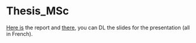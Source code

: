 # Thesis_MSc

[Here is](https://github.com/FrsLry/Thesis_MSc/blob/master/leroy_memoire_M2_19_20.pdf) the report and [there](https://github.com/FrsLry/Thesis_MSc/blob/master/soutenance_M2.pdf), you can DL the slides for the presentation (all in French). 
